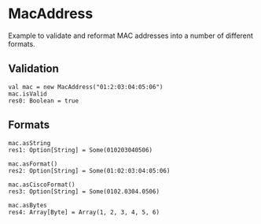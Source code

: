 # MacAddress

Example to validate and reformat MAC addresses into a number of different formats.

## Validation
```
val mac = new MacAddress("01:2:03:04:05:06")
mac.isValid
res0: Boolean = true
```

## Formats

```
mac.asString
res1: Option[String] = Some(010203040506)
 
mac.asFormat()
res2: Option[String] = Some(01:02:03:04:05:06)
 
mac.asCiscoFormat()
res3: Option[String] = Some(0102.0304.0506)
 
mac.asBytes
res4: Array[Byte] = Array(1, 2, 3, 4, 5, 6) 
```
